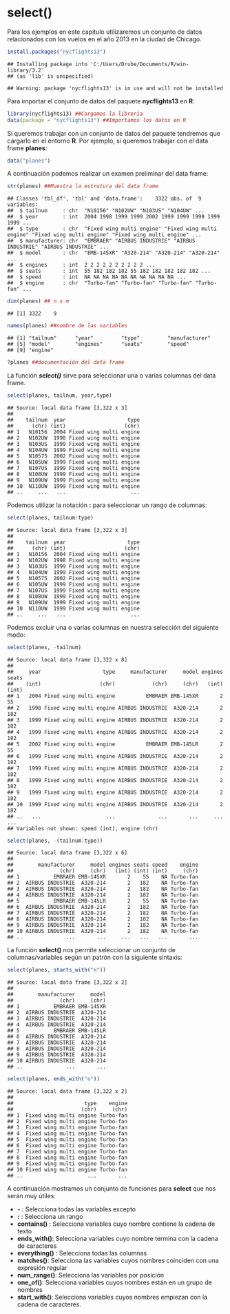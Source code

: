 
# select()

Para los ejemplos en este capítulo utilizaremos un conjunto de datos relacionados con los vuelos en el año 2013 en la ciudad de Chicago.


```r
install.packages("nycflights13")
```

```
## Installing package into 'C:/Users/Drube/Documents/R/win-library/3.2'
## (as 'lib' is unspecified)
```

```
## Warning: package 'nycflights13' is in use and will not be installed
```

Para importar el conjunto de datos del paquete __nycflights13__ en __R__:


```r
library(nycflights13) ##Cargamos la libreria
data(package = "nycflights13") ##Importamos los datos en R
```

Si queremos trabajar con un conjunto de datos del paquete tendremos que cargarlo en el entorno __R__. Por ejemplo, si queremos trabajar con el data frame __planes__:


```r
data("planes")
```
A continuación podemos realizar un examen preliminar del data frame:


```r
str(planes) ##Muestra la estrutura del data frame
```

```
## Classes 'tbl_df', 'tbl' and 'data.frame':	3322 obs. of  9 variables:
##  $ tailnum     : chr  "N10156" "N102UW" "N103US" "N104UW" ...
##  $ year        : int  2004 1998 1999 1999 2002 1999 1999 1999 1999 1999 ...
##  $ type        : chr  "Fixed wing multi engine" "Fixed wing multi engine" "Fixed wing multi engine" "Fixed wing multi engine" ...
##  $ manufacturer: chr  "EMBRAER" "AIRBUS INDUSTRIE" "AIRBUS INDUSTRIE" "AIRBUS INDUSTRIE" ...
##  $ model       : chr  "EMB-145XR" "A320-214" "A320-214" "A320-214" ...
##  $ engines     : int  2 2 2 2 2 2 2 2 2 2 ...
##  $ seats       : int  55 182 182 182 55 182 182 182 182 182 ...
##  $ speed       : int  NA NA NA NA NA NA NA NA NA NA ...
##  $ engine      : chr  "Turbo-fan" "Turbo-fan" "Turbo-fan" "Turbo-fan" ...
```

```r
dim(planes) ## n x m
```

```
## [1] 3322    9
```

```r
names(planes) ##nombre de las variables
```

```
## [1] "tailnum"      "year"         "type"         "manufacturer"
## [5] "model"        "engines"      "seats"        "speed"       
## [9] "engine"
```

```r
?planes ##documentación del data frame
```

La función ___select()___ sirve para seleccionar una o varias columnas del data frame.


```r
select(planes, tailnum, year,type)
```

```
## Source: local data frame [3,322 x 3]
## 
##    tailnum  year                    type
##      (chr) (int)                   (chr)
## 1   N10156  2004 Fixed wing multi engine
## 2   N102UW  1998 Fixed wing multi engine
## 3   N103US  1999 Fixed wing multi engine
## 4   N104UW  1999 Fixed wing multi engine
## 5   N10575  2002 Fixed wing multi engine
## 6   N105UW  1999 Fixed wing multi engine
## 7   N107US  1999 Fixed wing multi engine
## 8   N108UW  1999 Fixed wing multi engine
## 9   N109UW  1999 Fixed wing multi engine
## 10  N110UW  1999 Fixed wing multi engine
## ..     ...   ...                     ...
```

Podemos utilizar la notación __:__ para seleccionar un rango de columnas:


```r
select(planes, tailnum:type)
```

```
## Source: local data frame [3,322 x 3]
## 
##    tailnum  year                    type
##      (chr) (int)                   (chr)
## 1   N10156  2004 Fixed wing multi engine
## 2   N102UW  1998 Fixed wing multi engine
## 3   N103US  1999 Fixed wing multi engine
## 4   N104UW  1999 Fixed wing multi engine
## 5   N10575  2002 Fixed wing multi engine
## 6   N105UW  1999 Fixed wing multi engine
## 7   N107US  1999 Fixed wing multi engine
## 8   N108UW  1999 Fixed wing multi engine
## 9   N109UW  1999 Fixed wing multi engine
## 10  N110UW  1999 Fixed wing multi engine
## ..     ...   ...                     ...
```
Podemos excluir una o varias columnas en nuestra selección del siguiente modo:


```r
select(planes, -tailnum)
```

```
## Source: local data frame [3,322 x 8]
## 
##     year                    type     manufacturer     model engines seats
##    (int)                   (chr)            (chr)     (chr)   (int) (int)
## 1   2004 Fixed wing multi engine          EMBRAER EMB-145XR       2    55
## 2   1998 Fixed wing multi engine AIRBUS INDUSTRIE  A320-214       2   182
## 3   1999 Fixed wing multi engine AIRBUS INDUSTRIE  A320-214       2   182
## 4   1999 Fixed wing multi engine AIRBUS INDUSTRIE  A320-214       2   182
## 5   2002 Fixed wing multi engine          EMBRAER EMB-145LR       2    55
## 6   1999 Fixed wing multi engine AIRBUS INDUSTRIE  A320-214       2   182
## 7   1999 Fixed wing multi engine AIRBUS INDUSTRIE  A320-214       2   182
## 8   1999 Fixed wing multi engine AIRBUS INDUSTRIE  A320-214       2   182
## 9   1999 Fixed wing multi engine AIRBUS INDUSTRIE  A320-214       2   182
## 10  1999 Fixed wing multi engine AIRBUS INDUSTRIE  A320-214       2   182
## ..   ...                     ...              ...       ...     ...   ...
## Variables not shown: speed (int), engine (chr)
```

```r
select(planes, -(tailnum:type))
```

```
## Source: local data frame [3,322 x 6]
## 
##        manufacturer     model engines seats speed    engine
##               (chr)     (chr)   (int) (int) (int)     (chr)
## 1           EMBRAER EMB-145XR       2    55    NA Turbo-fan
## 2  AIRBUS INDUSTRIE  A320-214       2   182    NA Turbo-fan
## 3  AIRBUS INDUSTRIE  A320-214       2   182    NA Turbo-fan
## 4  AIRBUS INDUSTRIE  A320-214       2   182    NA Turbo-fan
## 5           EMBRAER EMB-145LR       2    55    NA Turbo-fan
## 6  AIRBUS INDUSTRIE  A320-214       2   182    NA Turbo-fan
## 7  AIRBUS INDUSTRIE  A320-214       2   182    NA Turbo-fan
## 8  AIRBUS INDUSTRIE  A320-214       2   182    NA Turbo-fan
## 9  AIRBUS INDUSTRIE  A320-214       2   182    NA Turbo-fan
## 10 AIRBUS INDUSTRIE  A320-214       2   182    NA Turbo-fan
## ..              ...       ...     ...   ...   ...       ...
```

La función __select()__ nos permite seleccionar un conjunto de columnas/variables según un patrón con la siguiente sintaxis:


```r
select(planes, starts_with("m"))
```

```
## Source: local data frame [3,322 x 2]
## 
##        manufacturer     model
##               (chr)     (chr)
## 1           EMBRAER EMB-145XR
## 2  AIRBUS INDUSTRIE  A320-214
## 3  AIRBUS INDUSTRIE  A320-214
## 4  AIRBUS INDUSTRIE  A320-214
## 5           EMBRAER EMB-145LR
## 6  AIRBUS INDUSTRIE  A320-214
## 7  AIRBUS INDUSTRIE  A320-214
## 8  AIRBUS INDUSTRIE  A320-214
## 9  AIRBUS INDUSTRIE  A320-214
## 10 AIRBUS INDUSTRIE  A320-214
## ..              ...       ...
```

```r
select(planes, ends_with("e"))
```

```
## Source: local data frame [3,322 x 2]
## 
##                       type    engine
##                      (chr)     (chr)
## 1  Fixed wing multi engine Turbo-fan
## 2  Fixed wing multi engine Turbo-fan
## 3  Fixed wing multi engine Turbo-fan
## 4  Fixed wing multi engine Turbo-fan
## 5  Fixed wing multi engine Turbo-fan
## 6  Fixed wing multi engine Turbo-fan
## 7  Fixed wing multi engine Turbo-fan
## 8  Fixed wing multi engine Turbo-fan
## 9  Fixed wing multi engine Turbo-fan
## 10 Fixed wing multi engine Turbo-fan
## ..                     ...       ...
```

A continuación mostramos un conjunto de funciones para __select__ que nos serán muy útiles:


+ __-__ : Selecciona todas las variables excepto
+ __:__ : Selecciona un rango
+ __contains()__ : Selecciona variables cuyo nombre contiene la cadena de texto
+ __ends_with()__: Selecciona variables cuyo nombre termina con la cadena de caracteres
+ __everything()__ : Selecciona todas las columnas
+ __matches()__: Selecciona las variables cuyos nombres coinciden con una expresión regular
+ __num_range()__: Selecciona las variables por posición
+ __one_of()__: Selecciona variables cuyos nombres están en un grupo de nombres
+ __start_with()__: Selecciona variables cuyos nombres empiezan con la cadena de caracteres.









